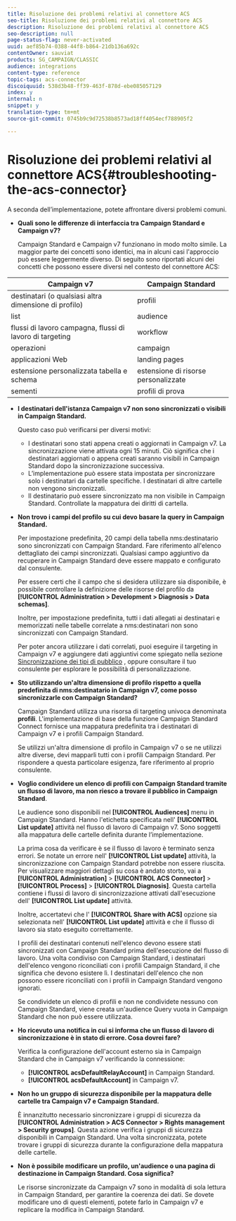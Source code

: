 ```yaml
---
title: Risoluzione dei problemi relativi al connettore ACS
seo-title: Risoluzione dei problemi relativi al connettore ACS
description: Risoluzione dei problemi relativi al connettore ACS
seo-description: null
page-status-flag: never-activated
uuid: aef85b74-0388-44f8-b864-21db136a692c
contentOwner: sauviat
products: SG_CAMPAIGN/CLASSIC
audience: integrations
content-type: reference
topic-tags: acs-connector
discoiquuid: 538d3b48-ff39-463f-878d-ebe085057129
index: y
internal: n
snippet: y
translation-type: tm+mt
source-git-commit: 0745b9c9d72538b8573ad18ff4054ecf788905f2

---
```



# Risoluzione dei problemi relativi al connettore ACS{#troubleshooting-the-acs-connector}

A seconda dell’implementazione, potete affrontare diversi problemi comuni.

* **Quali sono le differenze di interfaccia tra Campaign Standard e Campaign v7?**

   Campaign Standard e Campaign v7 funzionano in modo molto simile. La maggior parte dei concetti sono identici, ma in alcuni casi l&#39;approccio può essere leggermente diverso. Di seguito sono riportati alcuni dei concetti che possono essere diversi nel contesto del connettore ACS:

<table> 
 <thead> 
  <tr> 
   <th> Campaign v7<br /> </th> 
   <th> Campaign Standard<br /> </th> 
  </tr> 
 </thead> 
 <tbody> 
  <tr> 
   <td> destinatari (o qualsiasi altra dimensione di profilo)<br /> </td> 
   <td> profili<br /> </td> 
  </tr> 
  <tr> 
   <td> list<br /> </td> 
   <td> audience<br /> </td> 
  </tr> 
  <tr> 
   <td> flussi di lavoro campagna, flussi di lavoro di targeting<br /> </td> 
   <td> workflow<br /> </td> 
  </tr> 
  <tr> 
   <td> operazioni<br /> </td> 
   <td> campaign<br /> </td> 
  </tr> 
  <tr> 
   <td> applicazioni Web<br /> </td> 
   <td> landing pages<br /> </td> 
  </tr> 
  <tr> 
   <td> estensione personalizzata tabella e schema<br /> </td> 
   <td> estensione di risorse personalizzate<br /> </td> 
  </tr> 
  <tr> 
   <td> sementi<br /> </td> 
   <td> profili di prova<br /> </td> 
  </tr> 
 </tbody> 
</table>

* **I destinatari dell&#39;istanza Campaign v7 non sono sincronizzati o visibili in Campaign Standard.**

   Questo caso può verificarsi per diversi motivi:

   * I destinatari sono stati appena creati o aggiornati in Campaign v7. La sincronizzazione viene attivata ogni 15 minuti. Ciò significa che i destinatari aggiornati o appena creati saranno visibili in Campaign Standard dopo la sincronizzazione successiva.
   * L’implementazione può essere stata impostata per sincronizzare solo i destinatari da cartelle specifiche. I destinatari di altre cartelle non vengono sincronizzati.
   * Il destinatario può essere sincronizzato ma non visibile in Campaign Standard. Controllate la mappatura dei diritti di cartella.

* **Non trovo i campi del profilo su cui devo basare la query in Campaign Standard.**

   Per impostazione predefinita, 20 campi della tabella nms:destinatario sono sincronizzati con Campaign Standard. Fare riferimento all&#39;elenco dettagliato dei campi sincronizzati. Qualsiasi campo aggiuntivo da recuperare in Campaign Standard deve essere mappato e configurato dal consulente.

   Per essere certi che il campo che si desidera utilizzare sia disponibile, è possibile controllare la definizione delle risorse del profilo da **[!UICONTROL Administration > Development > Diagnosis > Data schemas]**.

   Inoltre, per impostazione predefinita, tutti i dati allegati ai destinatari e memorizzati nelle tabelle correlate a nms:destinatari non sono sincronizzati con Campaign Standard.

   Per poter ancora utilizzare i dati correlati, puoi eseguire il targeting in Campaign v7 e aggiungere dati aggiuntivi come spiegato nella sezione [Sincronizzazione dei tipi di pubblico](../../integrations/using/synchronizing-audiences.md) , oppure consultare il tuo consulente per esplorare le possibilità di personalizzazione.

* **Sto utilizzando un&#39;altra dimensione di profilo rispetto a quella predefinita di nms:destinatario in Campaign v7, come posso sincronizzarle con Campaign Standard?**

   Campaign Standard utilizza una risorsa di targeting univoca denominata **profili**. L&#39;implementazione di base della funzione Campaign Standard Connect fornisce una mappatura predefinita tra i destinatari di Campaign v7 e i profili Campaign Standard.

   Se utilizzi un&#39;altra dimensione di profilo in Campaign v7 o se ne utilizzi altre diverse, devi mapparli tutti con i profili Campaign Standard. Per rispondere a questa particolare esigenza, fare riferimento al proprio consulente.

* **Voglio condividere un elenco di profili con Campaign Standard tramite un flusso di lavoro, ma non riesco a trovare il pubblico in Campaign Standard**.

   Le audience sono disponibili nel **[!UICONTROL Audiences]** menu in Campaign Standard. Hanno l&#39;etichetta specificata nell&#39; **[!UICONTROL List update]** attività nel flusso di lavoro di Campaign v7. Sono soggetti alla mappatura delle cartelle definita durante l’implementazione.

   La prima cosa da verificare è se il flusso di lavoro è terminato senza errori. Se notate un errore nell&#39; **[!UICONTROL List update]** attività, la sincronizzazione con Campaign Standard potrebbe non essere riuscita. Per visualizzare maggiori dettagli su cosa è andato storto, vai a **[!UICONTROL Administration]** > **[!UICONTROL ACS Connector]** > **[!UICONTROL Process]** > **[!UICONTROL Diagnosis]**. Questa cartella contiene i flussi di lavoro di sincronizzazione attivati dall&#39;esecuzione dell&#39; **[!UICONTROL List update]** attività.

   Inoltre, accertatevi che l&#39; **[!UICONTROL Share with ACS]** opzione sia selezionata nell&#39; **[!UICONTROL List update]** attività e che il flusso di lavoro sia stato eseguito correttamente.

   I profili dei destinatari contenuti nell&#39;elenco devono essere stati sincronizzati con Campaign Standard prima dell&#39;esecuzione del flusso di lavoro. Una volta condiviso con Campaign Standard, i destinatari dell&#39;elenco vengono riconciliati con i profili Campaign Standard, il che significa che devono esistere lì. I destinatari dell&#39;elenco che non possono essere riconciliati con i profili in Campaign Standard vengono ignorati.

   Se condividete un elenco di profili e non ne condividete nessuno con Campaign Standard, viene creata un&#39;audience Query vuota in Campaign Standard che non può essere utilizzata.

* **Ho ricevuto una notifica in cui si informa che un flusso di lavoro di sincronizzazione è in stato di errore. Cosa dovrei fare?**

   Verifica la configurazione dell&#39;account esterno sia in Campaign Standard che in Campaign v7 verificando la connessione:

   * **[!UICONTROL acsDefaultRelayAccount]** in Campaign Standard.
   * **[!UICONTROL acsDefaultAccount]** in Campaign v7.

* **Non ho un gruppo di sicurezza disponibile per la mappatura delle cartelle tra Campaign v7 e Campaign Standard.**

   È innanzitutto necessario sincronizzare i gruppi di sicurezza da **[!UICONTROL Administration > ACS Connector > Rights management > Security groups]**. Questa azione verifica i gruppi di sicurezza disponibili in Campaign Standard. Una volta sincronizzata, potete trovare i gruppi di sicurezza durante la configurazione della mappatura delle cartelle.

* **Non è possibile modificare un profilo, un&#39;audience o una pagina di destinazione in Campaign Standard. Cosa significa?**

   Le risorse sincronizzate da Campaign v7 sono in modalità di sola lettura in Campaign Standard, per garantire la coerenza dei dati. Se dovete modificare uno di questi elementi, potete farlo in Campaign v7 e replicare la modifica in Campaign Standard.

